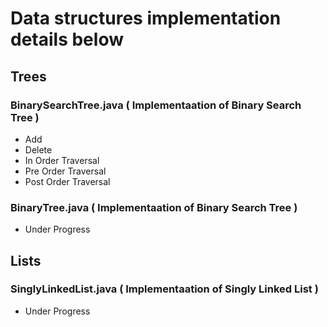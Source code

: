 # Data structures implementation details below

## Trees 

### BinarySearchTree.java ( Implementaation of Binary Search Tree )

* Add
* Delete
* In Order Traversal
* Pre Order Traversal
* Post Order Traversal

### BinaryTree.java ( Implementaation of Binary Search Tree )

* Under Progress

## Lists

### SinglyLinkedList.java ( Implementaation of Singly Linked List )

* Under Progress
